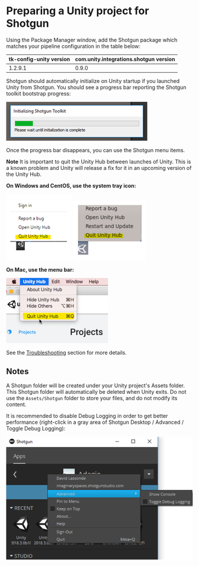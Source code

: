 # Preparing a Unity project for Shotgun
Using the Package Manager window, add the Shotgun package which matches your
pipeline configuration in the table below:

| tk-config-unity version | com.unity.integrations.shotgun version |
| :---------------------- | :------------------------------------- |
| 1.2.9.1                 | 0.9.0                                  |
   
Shotgun should automatically initialize on Unity startup if you launched Unity 
from Shotgun. You should see a progress bar reporting the Shotgun toolkit 
bootstrap progress:

![Toolkit Progress Bar](images/toolkit_progress_bar.png)

Once the progress bar disappears, you can use the Shotgun menu items. 

**Note** It is important to quit the Unity Hub between launches of Unity. This is 
a known problem and Unity will release a fix for it in an upcoming version of 
the Unity Hub. 

**On Windows and CentOS, use the system tray icon:**

![quit_hub_win](images/quit_hub_win.png)
![quit_hub_lnx](images/quit_hub_lnx.png)

**On Mac, use the menu bar:**

![quit_hub_mac](images/quit_hub_mac.png)

See the 
[Troubleshooting](troubleshooting.md#unity-20191-and-more-recent-versions) 
section for more details.

## Notes
A Shotgun folder will be created under your Unity project's 
Assets folder. This Shotgun folder will automatically be deleted when Unity 
exits. Do not use the `Assets/Shotgun` folder to store your files, and do not 
modify its content.

It is recommended to disable Debug Logging in order to get better performance 
(right-click in a 
gray area of Shotgun Desktop / Advanced / Toggle Debug Logging):

![Toggle Debug Logging](images/toggle_debug.png)

